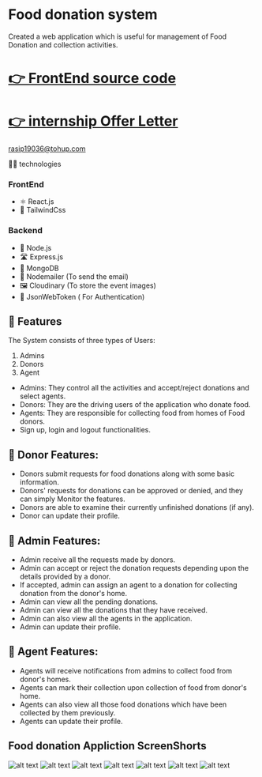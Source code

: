 # Food donation system

Created a web application which is useful for management of Food Donation and collection activities.

 # [__👉 FrontEnd source code__](https://github.com/MangeshThakre/food-donation-frontend-FSJS)
 # [__👉 internship Offer Letter__](https://s3.ap-south-1.amazonaws.com/internship.ineuron.ai/letters/ef3b6155-5739-44d6-99c0-c5d7a8361ecf.pdf)


rasip19036@tohup.com


🧑‍💻 technologies

### FrontEnd

* ⚛️ React.js
* 🧩 TailwindCss

### Backend

* 💚 Node.js
* 🛣️ Express.js
* 🍃 MongoDB
* 📩 Nodemailer (To send the email)
* 🖼️ Cloudinary (To store the event images)
* 🔐 JsonWebToken ( For Authentication)



## 🧿 Features
The System consists of three types of Users:
 1. Admins
 2. Donors
 2. Agent
 
 * Admins: They control all the activities and accept/reject donations and select agents.
 * Donors: They are the driving users of the application who donate food.
 * Agents: They are responsible for collecting food from homes of Food donors.
 * Sign up, login and logout functionalities.
 
 
## 🙂 Donor Features:
 * Donors submit requests for food donations along with some basic information.
 * Donors' requests for donations can be approved or denied, and they can simply Monitor the features.
 * Donors are able to examine their currently unfinished donations (if any).
 * Donor can  update their profile.
 
 
## 🤠 Admin Features:
* Admin receive all the requests made by donors.
* Admin can accept or reject the donation requests depending upon the details provided by a donor.
* If accepted, admin can assign an agent to a donation for collecting donation from the donor's home.
* Admin can view all the pending donations.
* Admin can view all the donations that they have received.
* Admin can also view all the agents in the application.
* Admin can update their profile.

## 🫡 Agent Features:
* Agents will receive notifications from admins to collect food from donor's homes.
* Agents can mark their collection upon collection of food from donor's home.
* Agents can also view all those food donations which have been collected by them previously.
* Agents can update their profile.
 
 
 
 
 
## Food donation Appliction ScreenShorts

![alt text](https://res.cloudinary.com/dfyznrd0v/image/upload/v1673798522/Screenshot_2023-01-15_212237_prn0s3.png)
![alt text](https://res.cloudinary.com/dfyznrd0v/image/upload/v1673798522/Screenshot_2023-01-15_203156_upus39.png)
![alt text](https://res.cloudinary.com/dfyznrd0v/image/upload/v1673804286/Screenshot_2023-01-15_212659_vgagv9.png)
![alt text](https://res.cloudinary.com/dfyznrd0v/image/upload/v1673798522/Screenshot_2023-01-15_203310_v0lq0d.png)
![alt text](https://res.cloudinary.com/dfyznrd0v/image/upload/v1673798522/Screenshot_2023-01-15_212908_abkmwq.png)
![alt text](https://res.cloudinary.com/dfyznrd0v/image/upload/v1673798523/Screenshot_2023-01-15_203353_eizxe8.png)
![alt text](https://res.cloudinary.com/dfyznrd0v/image/upload/v1673812878/Screenshot_2023-01-16_013010_adoo9l.png)



